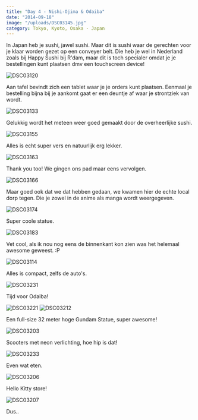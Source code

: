 ```yaml
---
title: "Day 4 - Nishi-Ojima & Odaiba"
date: "2014-09-18"
image: "/uploads/DSC03145.jpg"
category: Tokyo, Kyoto, Osaka - Japan
---
```


In Japan heb je sushi, jawel sushi. Maar dit is sushi waar de gerechten voor je klaar worden gezet op een conveyer belt. Die heb je wel in Nederland zoals bij Happy Sushi bij R'dam, maar dit is toch specialer omdat je je bestellingen kunt plaatsen dmv een touchscreen device!

![DSC03120](/uploads/DSC03120-1024x575.jpg)

Aan tafel bevindt zich een tablet waar je je orders kunt plaatsen. Eenmaal je bestelling bijna bij je aankomt gaat er een deuntje af waar je strontziek van wordt.

![DSC03133](/uploads/DSC03133-1024x575.jpg)

Gelukkig wordt het meteen weer goed gemaakt door de overheerlijke sushi.

![DSC03155](/uploads/DSC03155-1024x575.jpg)

Alles is echt super vers en natuurlijk erg lekker.

![DSC03163](/uploads/DSC03163-1024x575.jpg)

Thank you too! We gingen ons pad maar eens vervolgen.

![DSC03166](/uploads/DSC03166-1024x575.jpg)

Maar goed ook dat we dat hebben gedaan, we kwamen hier de echte local dorp tegen. Die je zowel in de anime als manga wordt weergegeven.

![DSC03174](/uploads/DSC03174-1024x575.jpg)

Super coole statue.

![DSC03183](/uploads/DSC03183-1024x575.jpg)

Vet cool, als ik nou nog eens de binnenkant kon zien was het helemaal awesome geweest. :P

![DSC03114](/uploads/DSC03114-1024x575.jpg)

Alles is compact, zelfs de auto's.

![DSC03231](/uploads/DSC03231-1024x575.jpg)

Tijd voor Odaiba!

![DSC03221](/uploads/DSC03221-575x1024.jpg) ![DSC03212](/uploads/DSC03212-575x1024.jpg)

Een full-size 32 meter hoge Gundam Statue, super awesome!

![DSC03203](/uploads/DSC03203-1024x575.jpg)

Scooters met neon verlichting, hoe hip is dat!

![DSC03233](/uploads/DSC03233-1024x575.jpg)

Even wat eten.

![DSC03206](/uploads/DSC03206-1024x575.jpg)

Hello Kitty store!

![DSC03207](/uploads/DSC03207-1024x575.jpg)

Dus..
